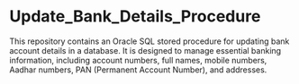 # Update_Bank_Details_Procedure
This repository contains an Oracle SQL stored procedure for updating bank account details in a database. It is designed to manage essential banking information, including account numbers, full names, mobile numbers, Aadhar numbers, PAN (Permanent Account Number), and addresses.
